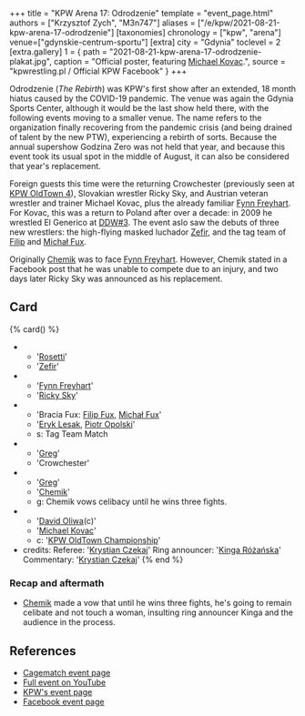 +++
title = "KPW Arena 17: Odrodzenie"
template = "event_page.html"
authors = ["Krzysztof Zych", "M3n747"]
aliases = ["/e/kpw/2021-08-21-kpw-arena-17-odrodzenie"]
[taxonomies]
chronology = ["kpw", "arena"]
venue=["gdynskie-centrum-sportu"]
[extra]
city = "Gdynia"
toclevel = 2
[extra.gallery]
1 = { path = "2021-08-21-kpw-arena-17-odrodzenie-plakat.jpg", caption = "Official poster, featuring [Michael Kovac](@/w/michael-kovac.md).", source = "kpwrestling.pl / Official KPW Facebook" }
+++

Odrodzenie (_The Rebirth_) was KPW's first show after an extended, 18 month hiatus caused by the COVID-19 pandemic. The venue was again the Gdynia Sports Center,
although it would be the last show held there, with the following events moving to a smaller venue. The name refers to the organization finally recovering from the pandemic crisis (and being drained of talent by the new PTW), experiencing a rebirth of sorts. Because the annual supershow Godzina Zero was not held that year, and because this event took its usual spot in the middle of August, it can also be considered that year's replacement.

Foreign guests this time were the returning Crowchester (previously seen at [KPW OldTown 4](@/e/kpw/2019-07-13-kpw-oldtown-4.md)), Slovakian wrestler Ricky Sky, and Austrian veteran wrestler and trainer Michael Kovac, plus the already familiar [Fynn Freyhart](@/w/fynn-freyhart.md). For Kovac, this was a return to Poland after over a decade: in 2009 he wrestled El Generico at [DDW#3](@/e/ddw/2009-10-24-ddw-3.md).
The event aslo saw the debuts of three new wrestlers: the high-flying masked luchador [Zefir](@/w/zefir.md), and the tag team of [Filip](@/w/filip-fux.md) and [Michał Fux](@/w/michal-fux.md).

Originally [Chemik](@/w/chemik.md) was to face [Fynn Freyhart](@/w/fynn-freyhart.md). However, Chemik stated in a Facebook post that he was unable to compete due to an injury, and two days later Ricky Sky was announced as his replacement.

## Card

{% card() %}
- - '[Rosetti](@/w/rosetti.md)'
  - '[Zefir](@/w/zefir.md)'
- - '[Fynn Freyhart](@/w/fynn-freyhart.md)'
  - '[Ricky Sky](@/w/ricky-sky.md)'
- - 'Bracia Fux: [Filip Fux](@/w/filip-fux.md), [Michał Fux](@/w/michal-fux.md)'
  - '[Eryk Lesak](@/w/eryk-lesak.md), [Piotr Opolski](@/w/piotr-opolski.md)'
  - s: Tag Team Match
- - '[Greg](@/w/greg.md)'
  - 'Crowchester'
- - '[Greg](@/w/greg.md)'
  - '[Chemik](@/w/chemik.md)'
  - g: Chemik vows celibacy until he wins three fights.
- - '[David Oliwa](@/w/david-oliwa.md)(c)'
  - '[Michael Kovac](@/w/michael-kovac.md)'
  - c: '[KPW OldTown Championship](@/c/kpw-old-town-championship.md)'
- credits:
    Referee: '[Krystian Czekaj](@/w/krystian-czekaj.md)'
    Ring announcer: '[Kinga Różańska](@/w/kinga-miotke.md)'
    Commentary: '[Krystian Czekaj](@/w/krystian-czekaj.md)'
{% end %}

### Recap and aftermath

* [Chemik](@/w/chemik.md) made a vow that until he wins three fights, he's going to remain celibate and not touch a woman, insulting ring announcer Kinga and the audience in the process.

## References

* [Cagematch event page](https://www.cagematch.net/?id=1&nr=321394)
* [Full event on YouTube](https://www.youtube.com/watch?v=jmoffsimwUk)
* [KPW's event page](https://kpwrestling.pl/events/kpw-arena-17/)
* [Facebook event page](https://www.facebook.com/events/4396239843739632/)
